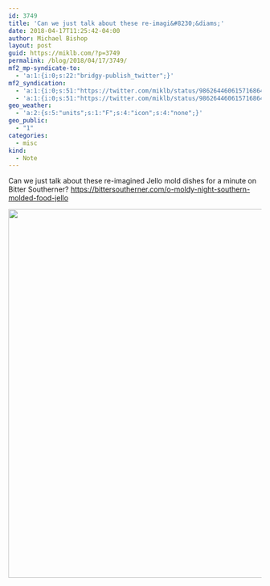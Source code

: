 ```yaml
---
id: 3749
title: 'Can we just talk about these re-imagi&#8230;&diams;'
date: 2018-04-17T11:25:42-04:00
author: Michael Bishop
layout: post
guid: https://miklb.com/?p=3749
permalink: /blog/2018/04/17/3749/
mf2_mp-syndicate-to:
  - 'a:1:{i:0;s:22:"bridgy-publish_twitter";}'
mf2_syndication:
  - 'a:1:{i:0;s:51:"https://twitter.com/miklb/status/986264460615716864";}'
  - 'a:1:{i:0;s:51:"https://twitter.com/miklb/status/986264460615716864";}'
geo_weather:
  - 'a:2:{s:5:"units";s:1:"F";s:4:"icon";s:4:"none";}'
geo_public:
  - "1"
categories:
  - misc
kind:
  - Note
---
```

Can we just talk about these re-imagined Jello mold dishes for a minute on Bitter Southerner? <https://bittersoutherner.com/o-moldy-night-southern-molded-food-jello>

<img src="https://static1.squarespace.com/static/51bf0e35e4b010d205f86840/t/5ad092bd2b6a28b7eaab7e7c/1523618505283/O.Moldy.Night_7388.jpg" width="1000" height="733" class="u-photo alignnone size-large" />